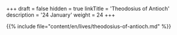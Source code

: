 +++
draft = false
hidden = true
linkTitle = 'Theodosius of Antioch'
description = '24 January'
weight = 24
+++

{{% include file="content/en/lives/theodosius-of-antioch.md" %}}
